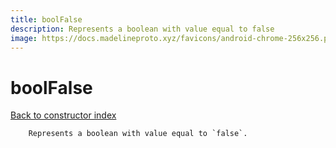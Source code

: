 ```yaml
---
title: boolFalse
description: Represents a boolean with value equal to false
image: https://docs.madelineproto.xyz/favicons/android-chrome-256x256.png
---
```

# boolFalse  
[Back to constructor index](index.md)

        Represents a boolean with value equal to `false`.
